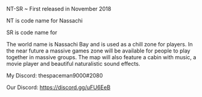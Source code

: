 NT-SR ~ First released in November 2018


NT is code name for Nassachi

SR is code name for 


The world name is Nassachi Bay and is used as a chill zone for players. In the near future a massive games zone will be available for people to play together in massive groups.
The map will also feature a cabin with music, a movie player and beautiful naturalistic sound effects.


My Discord: thespaceman9000#2080

Our Discord: https://discord.gg/uFU6EeB
